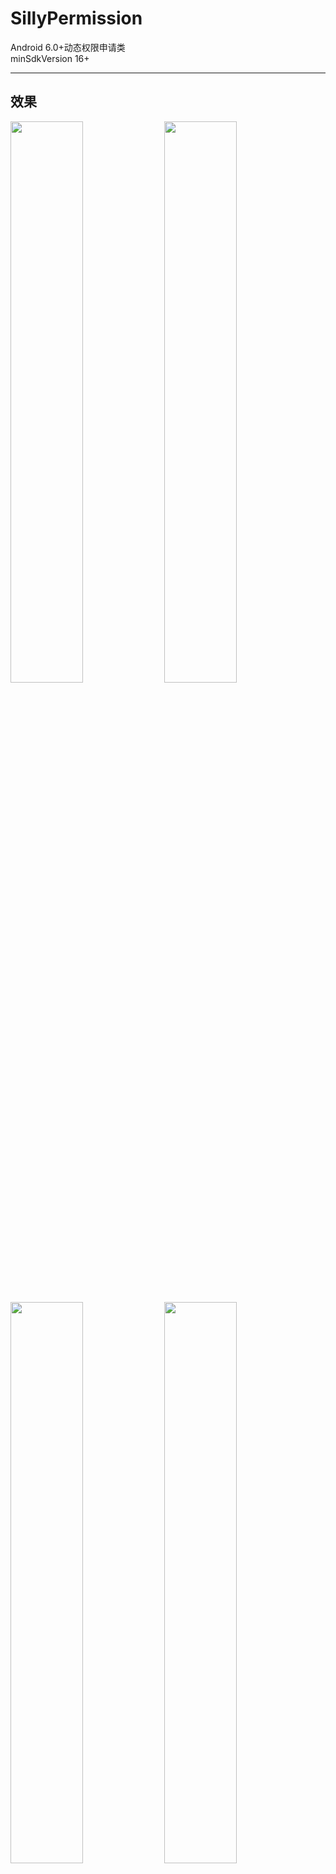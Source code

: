 # SillyPermission
Android 6.0+动态权限申请类</br>
minSdkVersion 16+
***
## 效果
<div>
   <img src="https://github.com/StringBOX/SillyPermission/blob/master/img/Screenshot_20180313-162726.png" width="48%"/>
   <img src="https://github.com/StringBOX/SillyPermission/blob/master/img/Screenshot_20180313-162738.png" width="48%"/>
</div>
</br>
<div>
   <img src="https://github.com/StringBOX/SillyPermission/blob/master/img/Screenshot_20180313-162750.png" width="48%"/>
   <img src="https://github.com/StringBOX/SillyPermission/blob/master/img/Screenshot_20180313-162817.png" width="48%"/>
</div>
## 使用
1.Add it in your root build.gradle at the end of repositories:
<pre><code>
allprojects {
  repositories {
    ...
    maven { url 'https://jitpack.io' }
  }
}
</code></pre>
2.Add the dependency:
<pre><code>
dependencies {
  compile 'com.github.StringBOX:SillyPermission:v1.0'
}
</code></pre>
### Java
<pre><code>
// 申请一个权限
SillyPermission.INSTANCE.requestPermission(this, new SillyPermissionCall() {
   @Override
  public void call(boolean b) {
    if (b) Toast.makeText(MainActivity.this, "权限申请成功", Toast.LENGTH_SHORT).show();
    else Toast.makeText(MainActivity.this, "权限被拒绝", Toast.LENGTH_SHORT).show();
  }
},PERMISSION_STORAGE);

// 申请多个权限
SillyPermission.INSTANCE.requestPermission(this, new SillyPermissionCall() {
   @Override
  public void call(boolean b) {
    if (b) Toast.makeText(MainActivity.this, "权限申请成功", Toast.LENGTH_SHORT).show();
    else Toast.makeText(MainActivity.this, "权限被拒绝", Toast.LENGTH_SHORT).show();
  }
},PERMISSION_CALENDAR, PERMISSION_CAMERA, PERMISSION_CONTACTS, PERMISSION_LOCATION, PERMISSION_AUDIO,
    PERMISSION_PHONE, PERMISSION_SENSORS, PERMISSION_SMS, PERMISSION_STORAGE);

// 必须在Activity中重写 onActivityResult 做回调
@Override
protected void onActivityResult(int requestCode, int resultCode, Intent data) {
  super.onActivityResult(requestCode, resultCode, data);
  SillyPermission.INSTANCE.onActivityResultPermission(this,requestCode);
}
// 必须在Activity中重写 onRequestPermissionsResult 做回调
@Override
public void onRequestPermissionsResult(int requestCode, @NonNull String[] permissions, @NonNull int[] grantResults) {
  super.onRequestPermissionsResult(requestCode, permissions, grantResults);
  SillyPermission.INSTANCE.onRequestPermissionsResultPermission(this,requestCode,permissions,grantResults);
}
</code></pre>
### Kotlin
<pre><code>
// 申请一个权限
SillyPermission.requestPermission(this, SillyPermissionCall {
  if (it) Toast.makeText(this, "日历权限申请成功", Toast.LENGTH_SHORT).show()
  else Toast.makeText(this, "日历权限被拒绝", Toast.LENGTH_SHORT).show()
}, PERMISSION_CALENDAR)

// 申请多个权限
SillyPermission.requestPermission(this, SillyPermissionCall {
  if (it) Toast.makeText(this, "权限申请成功", Toast.LENGTH_SHORT).show()
  else Toast.makeText(this, "权限被拒绝", Toast.LENGTH_SHORT).show()
}, PERMISSION_CALENDAR, PERMISSION_CAMERA, PERMISSION_CONTACTS, PERMISSION_LOCATION, PERMISSION_AUDIO,
    PERMISSION_PHONE, PERMISSION_SENSORS, PERMISSION_SMS, PERMISSION_STORAGE)

// 必须在Activity中重写 onActivityResult 做回调
override fun onActivityResult(requestCode: Int, resultCode: Int, data: Intent?) {
  super.onActivityResult(requestCode, resultCode, data)
  SillyPermission.onActivityResultPermission(this, requestCode)
}

// 必须在Activity中重写 onRequestPermissionsResult 做回调
override fun onRequestPermissionsResult(requestCode: Int, permissions: Array<out String>, grantResults: IntArray) {
  super.onRequestPermissionsResult(requestCode, permissions, grantResults)
  SillyPermission.onRequestPermissionsResultPermission(this, requestCode, permissions, grantResults)
}
</code></pre>
## 权限常量
|权限|使用常量|详细权限|
|:----:|:------:|:-------:|
|日历|PERMISSION_CALENDAR|READ_CALENDAR、WRITE_CALENDAR|
|相机|PERMISSION_CAMERA|CAMERA|
|联系人|PERMISSION_CONTACTS|READ_CONTACTS、WRITE_CONTACTS、GET_ACCOUNTS|
|定位|PERMISSION_LOCATION|ACCESS_FINE_LOCATION、ACCESS_COARSE_LOCATION|
|麦克风|PERMISSION_AUDIO|RECORD_AUDIO|
|手机状态|PERMISSION_PHONE|READ_PHONE_STATE、CALL_PHONE、READ_CALL_LOG、WRITE_CALL_LOG、ADD_VOICEMAIL、USE_SIP、PROCESS_OUTGOING_CALLS|
|传感器|PERMISSION_SENSORS|BODY_SENSORS|
|短信|PERMISSION_SMS|SEND_SMS、RECEIVE_SMS、READ_SMS、RECEIVE_WAP_PUSH、RECEIVE_MMS|
|存储|PERMISSION_STORAGE|READ_EXTERNAL_STORAGE、WRITE_EXTERNAL_STORAGE|
